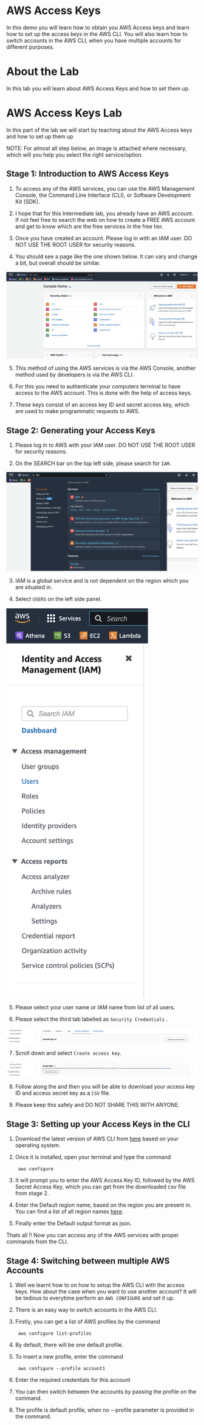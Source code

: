 # AWS Access Keys
In this demo you will learn how to obtain you AWS Access keys and learn how to set up the access keys in the AWS CLI. You will also learn how to switch accounts in the AWS CLI, when you have multiple accounts for different purposes.

# About the Lab
In this lab you will learn about AWS Access Keys and how to set them up.

# AWS Access Keys Lab
In this part of the lab we will start by teaching about the AWS Access keys and how to set up them up

NOTE: For almost all step below, an image is attached where necessary, which will you help you select the right service/option.

## Stage 1: Introduction to AWS Access Keys

1. To access any of the AWS services, you can use the AWS Management Console, the Command Line Interface (CLI), or Software Development Kit (SDK).

2. I hope that for this Intermediate lab, you already have an AWS account. If not feel free to search the web on how to create a FREE AWS account and get to know which are the free services in the free tier.

3. Once you have created an account. Please log in with an IAM user. DO NOT USE THE ROOT USER for security reasons.

4. You should see a page like the one shown below. It can vary and change a bit, but overall should be similar.

![login page](Images/login.png)

5. This method of using the AWS services is via the AWS Console, another method used by developers is via the AWS CLI.

6. For this you need to authenticate your computers terminal to have access to the AWS account. This is done with the help of access keys.

7. These keys consist of an access key ID and secret access key, which are used to make programmatic requests to AWS.

## Stage 2: Generating your Access Keys

1. Please log in to AWS with your IAM user. DO NOT USE THE ROOT USER for security reasons.

2. On the SEARCH bar on the top left side, please search for `IAM`.

![IAM intro](Images/IAM.png)

3. IAM is a global service and is not dependent on the region which you are situated in.

4. Select `USERS` on the left side panel.

![IAM users](Images/IAM_users.png)

5. Please select your user name or IAM name from list of all users.

6. Please select the third tab labelled as `Security Credentials` .

![IAM security](Images/IAM_security.png)

7. Scroll down and select `Create access key`.

![IAM gen](Images/IAM_gen.png)

8. Follow along the and then you will be able to download your access key ID and access secret key as a `CSV` file.

9. Please keep this safely and DO NOT SHARE THIS WITH ANYONE.


## Stage 3: Setting up your Access Keys in the CLI

1. Download the latest version of AWS CLI from [here](https://docs.aws.amazon.com/cli/latest/userguide/getting-started-install.html) based on your operating system.

2. Once it is installed, open your terminal and type the command

        aws configure

3. It will prompt you to enter the AWS Access Key ID, followed by the AWS Secret Access Key, which you can get from the downloaded csv file from stage 2.

4. Enter the Default region name, based on the region you are present in. You can find a list of all region names [here](https://docs.aws.amazon.com/AmazonRDS/latest/UserGuide/Concepts.RegionsAndAvailabilityZones.html).

5. Finally enter the Default output format as json.

Thats all !! Now you can access any of the AWS services with proper commands from the CLI.

## Stage 4: Switching between multiple AWS Accounts

1. Well we learnt how to on how to setup the AWS CLI with the access keys. How about the case when you want to use another account? It will be tedious to everytime perform an `AWS CONFIGURE` and set it up.

2. There is an easy way to switch accounts in the AWS CLI.

3. Firstly, you can get a list of AWS profiles by the command

        aws configure list-profiles

4. By default, there will be one default profile.

5. To insert a new profile, enter the command

        aws configure --profile account1

6. Enter the required credentials for this account

7. You can then switch between the accounts by passing the profile on the command.

8. The profile is default profile, when no --profile parameter is provided in the command.


